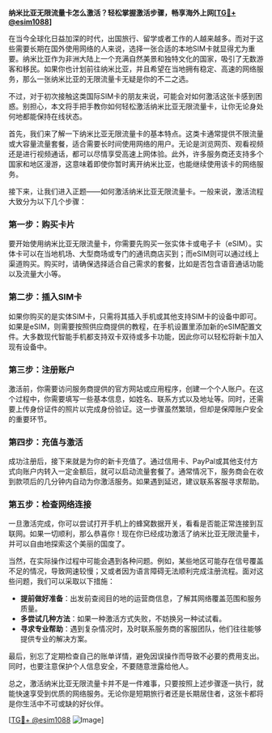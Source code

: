 **纳米比亚无限流量卡怎么激活？轻松掌握激活步骤，畅享海外上网[[TG💪+ @esim1088](https://t.me/s/esim1088)]**

在当今全球化日益加深的时代，出国旅行、留学或者工作的人越来越多。而对于这些需要长期在国外使用网络的人来说，选择一张合适的本地SIM卡就显得尤为重要。纳米比亚作为非洲大陆上一个充满自然美景和独特文化的国家，吸引了无数游客和移民。如果你也计划前往纳米比亚，并且希望在当地拥有稳定、高速的网络服务，那么一张纳米比亚的无限流量卡无疑是你的不二之选。

不过，对于初次接触这类国际SIM卡的朋友来说，可能会对如何激活这张卡感到困惑。别担心，本文将手把手教你如何轻松激活纳米比亚无限流量卡，让你无论身处何地都能保持在线状态。

首先，我们来了解一下纳米比亚无限流量卡的基本特点。这类卡通常提供不限流量或大容量流量套餐，适合需要长时间使用网络的用户。无论是浏览网页、观看视频还是进行视频通话，都可以尽情享受高速上网体验。此外，许多服务商还支持多个国家和地区漫游，这意味着即使你暂时离开纳米比亚，也能继续使用该卡的网络服务。

接下来，让我们进入正题——如何激活纳米比亚无限流量卡。一般来说，激活流程大致分为以下几个步骤：

### **第一步：购买卡片**
要开始使用纳米比亚无限流量卡，你需要先购买一张实体卡或电子卡（eSIM）。实体卡可以在当地机场、大型商场或专门的通讯商店买到；而eSIM则可以通过线上渠道购买。购买时，请确保选择适合自己需求的套餐，比如是否包含语音通话功能以及流量大小等。

### **第二步：插入SIM卡**
如果你购买的是实体SIM卡，只需将其插入手机或其他支持SIM卡的设备中即可。如果是eSIM，则需要按照供应商提供的教程，在手机设置里添加新的eSIM配置文件。大多数现代智能手机都支持双卡双待或多卡功能，因此你可以轻松将新卡加入现有设备中。

### **第三步：注册账户**
激活前，你需要访问服务商提供的官方网站或应用程序，创建一个个人账户。在这个过程中，你需要填写一些基本信息，如姓名、联系方式以及地址等。同时，还需要上传身份证件的照片以完成身份验证。这一步骤虽然繁琐，但却是保障账户安全的重要环节。

### **第四步：充值与激活**
成功注册后，接下来就是为你的新卡充值了。通过信用卡、PayPal或其他支付方式向账户内转入一定金额后，就可以启动流量套餐了。通常情况下，服务商会在收到款项后的几分钟内自动为你激活服务。如果遇到延迟，建议联系客服寻求帮助。

### **第五步：检查网络连接**
一旦激活完成，你可以尝试打开手机上的蜂窝数据开关，看看是否能正常连接到互联网。如果一切顺利，那么恭喜你！现在你已经成功激活了纳米比亚无限流量卡，并可以自由地探索这个美丽的国度了。

当然，在实际操作过程中可能会遇到各种问题。例如，某些地区可能存在信号覆盖不足的情况，导致网速较慢；又或者因为语言障碍无法顺利完成注册流程。面对这些问题，我们可以采取以下措施：

- **提前做好准备**：出发前查阅目的地的运营商信息，了解其网络覆盖范围和服务质量。
- **多尝试几种方法**：如果一种激活方式失败，不妨换另一种试试看。
- **寻求专业帮助**：遇到复杂情况时，及时联系服务商的客服团队，他们往往能够提供专业的解决方案。

最后，别忘了定期检查自己的账单详情，避免因误操作而导致不必要的费用支出。同时，也要注意保护个人信息安全，不要随意泄露给他人。

总之，激活纳米比亚无限流量卡并不是一件难事，只要按照上述步骤逐一执行，就能快速享受到优质的网络服务。无论你是短期旅行者还是长期居住者，这张卡都将是你生活中不可或缺的好伙伴。

[[TG💪+ @esim1088](https://t.me/s/esim1088) ![Image](https://i.postimg.cc/4NQfJmqS/Snipaste-2025-05-13-00-14-12.png)]